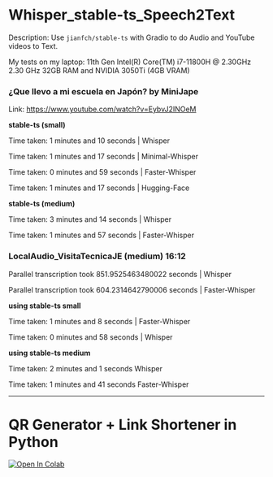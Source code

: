 # Whisper_stable-ts_Speech2Text

Description: Use `jianfch/stable-ts` with Gradio to do Audio and YouTube videos to Text. 

My tests on my laptop: 11th Gen Intel(R) Core(TM) i7-11800H @ 2.30GHz   2.30 GHz 32GB RAM and NVIDIA 3050Ti (4GB VRAM)

### ¿Que llevo a mi escuela en Japón? by MiniJape

Link: https://www.youtube.com/watch?v=EybvJ2INOeM

**stable-ts (small)**

Time taken: 1 minutes and 10 seconds 	|   Whisper

Time taken: 1 minutes and 17 seconds	|   Minimal-Whisper

Time taken: 0 minutes and 59 seconds	|   Faster-Whisper

Time taken: 1 minutes and 17 seconds	|   Hugging-Face


**stable-ts (medium)**

Time taken: 3 minutes and 14 seconds	|   Whisper

Time taken: 1 minutes and 57 seconds	|   Faster-Whisper


### LocalAudio_VisitaTecnicaJE (medium) 16:12

Parallel transcription took 851.9525463480022 seconds	|   Whisper

Parallel transcription took 604.2314642790006 seconds	|   Faster-Whisper


**using stable-ts small**

Time taken: 1 minutes and 8 seconds	|   Faster-Whisper

Time taken: 0 minutes and 58 seconds	|   Whisper


**using stable-ts medium**

Time taken: 2 minutes and 1 seconds	Whisper

Time taken: 1 minutes and 41 seconds	Faster-Whisper

---

# QR Generator + Link Shortener in Python

[![Open In Colab](https://colab.research.google.com/assets/colab-badge.svg)](https://colab.research.google.com/drive/your_file_id_here)

